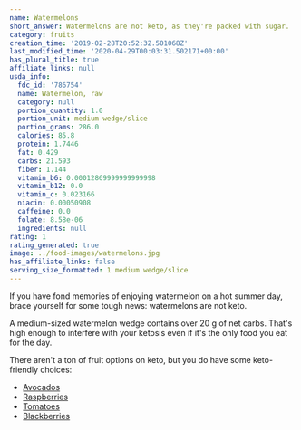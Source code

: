 ```yaml
---
name: Watermelons
short_answer: Watermelons are not keto, as they're packed with sugar.
category: fruits
creation_time: '2019-02-28T20:52:32.501068Z'
last_modified_time: '2020-04-29T00:03:31.502171+00:00'
has_plural_title: true
affiliate_links: null
usda_info:
  fdc_id: '786754'
  name: Watermelon, raw
  category: null
  portion_quantity: 1.0
  portion_unit: medium wedge/slice
  portion_grams: 286.0
  calories: 85.8
  protein: 1.7446
  fat: 0.429
  carbs: 21.593
  fiber: 1.144
  vitamin_b6: 0.00012869999999999998
  vitamin_b12: 0.0
  vitamin_c: 0.023166
  niacin: 0.00050908
  caffeine: 0.0
  folate: 8.58e-06
  ingredients: null
rating: 1
rating_generated: true
image: ../food-images/watermelons.jpg
has_affiliate_links: false
serving_size_formatted: 1 medium wedge/slice
---
```

If you have fond memories of enjoying watermelon on a hot summer day, brace yourself for some tough news: watermelons are not keto.

A medium-sized watermelon wedge contains over 20 g of net carbs. That's high enough to interfere with your ketosis even if it's the only food you eat for the day.

There aren't a ton of fruit options on keto, but you do have some keto-friendly choices:

* [Avocados](/avocados)
* [Raspberries](/raspberries)
* [Tomatoes](/tomatoes)
* [Blackberries](/blackberries)
